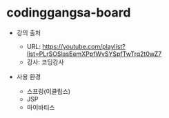# codinggangsa-board
- 강의 출처
  - URL: https://youtube.com/playlist?list=PLrSOSlasEemXPpfWvSYSpfTwTrq2t0wZ7
  - 강사: 코딩강사

- 사용 환경
  - 스프링(이클립스)
  - JSP
  - 마이바티스
